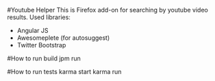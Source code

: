 #Youtube Helper
This is Firefox add-on for searching by youtube video results.
Used libraries:
- Angular JS
- Awesomeplete (for autosuggest)
- Twitter Bootstrap

#How to run build
jpm run

#How to run tests
karma start
karma run